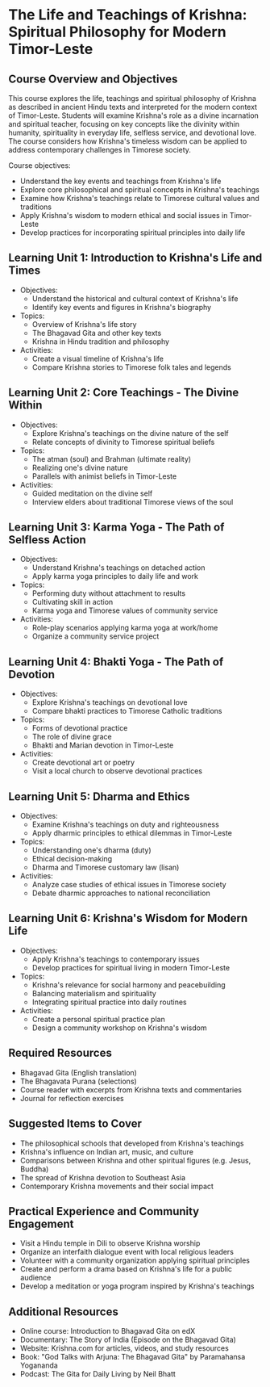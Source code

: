 # The Life and Teachings of Krishna: Spiritual Philosophy for Modern Timor-Leste

## Course Overview and Objectives

This course explores the life, teachings and spiritual philosophy of Krishna as described in ancient Hindu texts and interpreted for the modern context of Timor-Leste. Students will examine Krishna's role as a divine incarnation and spiritual teacher, focusing on key concepts like the divinity within humanity, spirituality in everyday life, selfless service, and devotional love. The course considers how Krishna's timeless wisdom can be applied to address contemporary challenges in Timorese society.

Course objectives:
- Understand the key events and teachings from Krishna's life
- Explore core philosophical and spiritual concepts in Krishna's teachings  
- Examine how Krishna's teachings relate to Timorese cultural values and traditions
- Apply Krishna's wisdom to modern ethical and social issues in Timor-Leste
- Develop practices for incorporating spiritual principles into daily life

## Learning Unit 1: Introduction to Krishna's Life and Times
- Objectives:  
  * Understand the historical and cultural context of Krishna's life
  * Identify key events and figures in Krishna's biography
- Topics:
  * Overview of Krishna's life story  
  * The Bhagavad Gita and other key texts
  * Krishna in Hindu tradition and philosophy
- Activities:  
  * Create a visual timeline of Krishna's life
  * Compare Krishna stories to Timorese folk tales and legends

## Learning Unit 2: Core Teachings - The Divine Within
- Objectives:
  * Explore Krishna's teachings on the divine nature of the self
  * Relate concepts of divinity to Timorese spiritual beliefs
- Topics:  
  * The atman (soul) and Brahman (ultimate reality)
  * Realizing one's divine nature
  * Parallels with animist beliefs in Timor-Leste
- Activities:
  * Guided meditation on the divine self  
  * Interview elders about traditional Timorese views of the soul

## Learning Unit 3: Karma Yoga - The Path of Selfless Action  
- Objectives:
  * Understand Krishna's teachings on detached action
  * Apply karma yoga principles to daily life and work
- Topics:
  * Performing duty without attachment to results
  * Cultivating skill in action
  * Karma yoga and Timorese values of community service
- Activities:  
  * Role-play scenarios applying karma yoga at work/home
  * Organize a community service project

## Learning Unit 4: Bhakti Yoga - The Path of Devotion
- Objectives:
  * Explore Krishna's teachings on devotional love
  * Compare bhakti practices to Timorese Catholic traditions
- Topics:
  * Forms of devotional practice  
  * The role of divine grace
  * Bhakti and Marian devotion in Timor-Leste
- Activities:
  * Create devotional art or poetry
  * Visit a local church to observe devotional practices

## Learning Unit 5: Dharma and Ethics
- Objectives:
  * Examine Krishna's teachings on duty and righteousness
  * Apply dharmic principles to ethical dilemmas in Timor-Leste
- Topics:
  * Understanding one's dharma (duty)
  * Ethical decision-making 
  * Dharma and Timorese customary law (lisan)
- Activities:
  * Analyze case studies of ethical issues in Timorese society
  * Debate dharmic approaches to national reconciliation

## Learning Unit 6: Krishna's Wisdom for Modern Life
- Objectives:
  * Apply Krishna's teachings to contemporary issues
  * Develop practices for spiritual living in modern Timor-Leste
- Topics:
  * Krishna's relevance for social harmony and peacebuilding
  * Balancing materialism and spirituality
  * Integrating spiritual practice into daily routines
- Activities:
  * Create a personal spiritual practice plan
  * Design a community workshop on Krishna's wisdom

## Required Resources

- Bhagavad Gita (English translation)
- The Bhagavata Purana (selections)
- Course reader with excerpts from Krishna texts and commentaries
- Journal for reflection exercises

## Suggested Items to Cover

- The philosophical schools that developed from Krishna's teachings
- Krishna's influence on Indian art, music, and culture
- Comparisons between Krishna and other spiritual figures (e.g. Jesus, Buddha)
- The spread of Krishna devotion to Southeast Asia
- Contemporary Krishna movements and their social impact

## Practical Experience and Community Engagement

- Visit a Hindu temple in Dili to observe Krishna worship
- Organize an interfaith dialogue event with local religious leaders
- Volunteer with a community organization applying spiritual principles
- Create and perform a drama based on Krishna's life for a public audience
- Develop a meditation or yoga program inspired by Krishna's teachings

## Additional Resources

- Online course: Introduction to Bhagavad Gita on edX
- Documentary: The Story of India (Episode on the Bhagavad Gita)
- Website: Krishna.com for articles, videos, and study resources
- Book: "God Talks with Arjuna: The Bhagavad Gita" by Paramahansa Yogananda
- Podcast: The Gita for Daily Living by Neil Bhatt